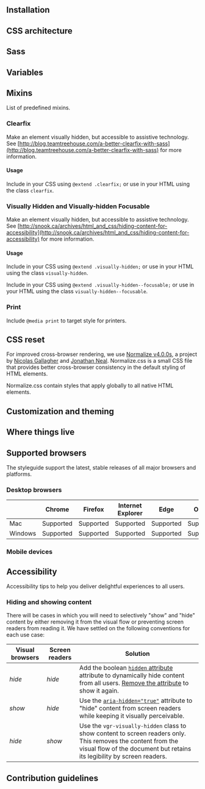 ## Installation

## CSS architecture

## Sass

## Variables


## Mixins 

List of predefined mixins.

### Clearfix

Make an element visually hidden, but accessible to assistive technology. See [http://blog.teamtreehouse.com/a-better-clearfix-with-sass](http://blog.teamtreehouse.com/a-better-clearfix-with-sass) for more information.

#### Usage

Include in your CSS using `@extend .clearfix;` or use in your HTML using the class `clearfix`.

### Visually Hidden and Visually-hidden Focusable

Make an element visually hidden, but accessible to assistive technology. See [http://snook.ca/archives/html_and_css/hiding-content-for-accessibility](http://snook.ca/archives/html_and_css/hiding-content-for-accessibility) for more information.

#### Usage

Include in your CSS using `@extend .visually-hidden;` or use in your HTML using the class `visually-hidden`.

Include in your CSS using `@extend .visually-hidden--focusable;` or use in your HTML using the class `visually-hidden--focusable`.

### Print

Include `@media print` to target style for printers.

## CSS reset

For improved cross-browser rendering, we use <a href="http://necolas.github.io/normalize.css/">Normalize v4.0.0s</a>, a project by <a href="https://twitter.com/necolas">Nicolas Gallagher</a> and <a href="https://twitter.com/jon_neal">Jonathan Neal</a>. Normalize.css is a small CSS file that provides better cross-browser consistency in the default styling of HTML elements.

Normalize.css contain styles that apply globally to all native HTML elements.

## Customization and theming

## Where things live

## Supported browsers
The styleguide support the latest, stable releases of all major browsers and platforms.

### Desktop browsers

|         | Chrome    | Firefox   | Internet Explorer | Edge      | Opera     | Safari    |
|---------|-----------|-----------|-------------------|-----------|-----------|-----------|
| Mac     | Supported | Supported | Supported         | Supported | Supported | Supported |
| Windows | Supported | Supported | Supported         | Supported | Supported | Supported |


### Mobile devices

## Accessibility

Accessibility tips to help you deliver delightful experiences to all users.

### Hiding and showing content

There will be cases in which you will need to selectively "show" and "hide" content by either removing it from the visual flow or preventing screen readers from reading it. We have settled on the following conventions for each use case:

| Visual browsers | Screen readers | Solution          |
|-----------------|----------------|-------------------|
| _hide_          | _hide_         | Add the boolean [`hidden` attribute](https://developer.mozilla.org/en-US/docs/Web/HTML/Global_attributes/hidden) attribute to dynamically hide content from all users. [Remove the attribute](https://developer.mozilla.org/en-US/docs/Web/API/Element/removeAttribute) to show it again. |
| *show*          | _hide_         | Use the [`aria-hidden="true"`](https://www.w3.org/TR/wai-aria/states_and_properties#aria-hidden)</a> attribute to "hide" content from screen readers while keeping it visually perceivable. |
| _hide_          | *show*         | Use the `vgr-visually-hidden` class to show content to screen readers only. This removes the content from the visual flow of the document but retains its legibility by screen readers. |


## Contribution guidelines
